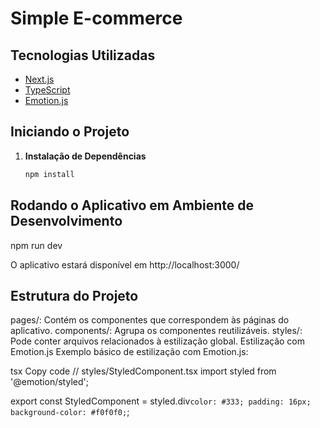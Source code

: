 # Simple E-commerce



## Tecnologias Utilizadas

- [Next.js](https://nextjs.org/)
- [TypeScript](https://www.typescriptlang.org/)
- [Emotion.js](https://emotion.sh/docs/introduction)

## Iniciando o Projeto

1. **Instalação de Dependências**
   ```bash
   npm install


## Rodando o Aplicativo em Ambiente de Desenvolvimento

npm run dev

O aplicativo estará disponível em http://localhost:3000/


## Estrutura do Projeto


pages/: Contém os componentes que correspondem às páginas do aplicativo.
components/: Agrupa os componentes reutilizáveis.
styles/: Pode conter arquivos relacionados à estilização global.
Estilização com Emotion.js
Exemplo básico de estilização com Emotion.js:

tsx
Copy code
// styles/StyledComponent.tsx
import styled from '@emotion/styled';

export const StyledComponent = styled.div`
  color: #333;
  padding: 16px;
  background-color: #f0f0f0;
`;